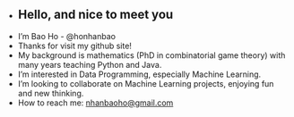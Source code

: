 - <h2>Hello, and nice to meet you</h2>
- I’m Bao Ho - @honhanbao
- Thanks for visit my github site!
- My background is mathematics (PhD in combinatorial game theory) with many years teaching Python and Java.
- I’m interested in Data Programming, especially Machine Learning.
- I’m looking to collaborate on Machine Learning projects, enjoying fun and new thinking.
- How to reach me: nhanbaoho@gmail.com

<!---
honhanbao/honhanbao is a ✨ special ✨ repository because its `README.md` (this file) appears on your GitHub profile.
You can click the Preview link to take a look at your changes.
--->
